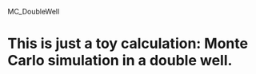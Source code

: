 MC_DoubleWell

This is just a toy calculation: Monte Carlo simulation in a double well.
=============
